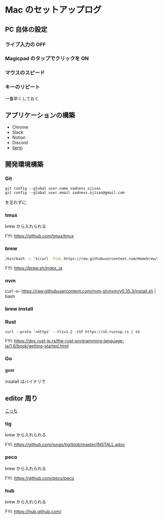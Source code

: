 # Mac のセットアップログ

## PC 自体の設定

### ライブ入力の OFF

### Magicpad のタップでクリックを ON

### マウスのスピード

### キーのリピート

一番早くしておく

## アプリケーションの構築

- Chrome
- Slack
- Notion
- Discord
- [iterm](https://www.iterm2.com/)

## 開発環境構築

### Git

```
git config --global user.name sadness_ojisan
git config --global user.email sadness.ojisan@gmail.com
```

を忘れずに.

### tmux

brew から入れられる

FYI: https://github.com/tmux/tmux

### brew

```zsh
/bin/bash -c "$(curl -fsSL https://raw.githubusercontent.com/Homebrew/install/master/install.sh)"
```

FYI: https://brew.sh/index_ja

### nvm

curl -o- https://raw.githubusercontent.com/nvm-sh/nvm/v0.35.3/install.sh | bash

### brew install

### Rust

`curl --proto '=https' --tlsv1.2 -sSf https://sh.rustup.rs | sh`

FYI: https://doc.rust-jp.rs/the-rust-programming-language-ja/1.6/book/getting-started.html

### Go

#### gvm

insatall はバイナリで

## editor 周り

[こっち](./readme.md)

### tig

brew から入れられる

FYI: https://github.com/jonas/tig/blob/master/INSTALL.adoc

### peco

brew から入れられる

FYI: https://github.com/peco/peco

### hub

brew から入れられる

FYI: https://hub.github.com/
